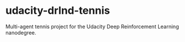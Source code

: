 # udacity-drlnd-tennis
Multi-agent tennis project for the Udacity Deep Reinforcement Learning nanodegree.
